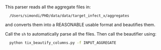 This parser reads all the aggregate files in:

```
  /Users/simondi/PHD/data/data/target_infect_x/aggregates
```
and converts them into a REASONABLE usable format and beautifies them.

Call the `sh` to automatically parse all the files. Then call the beautifier using:

```sh
  python tix_beautify_columns.py -f INPUT_AGGREGATE
```

